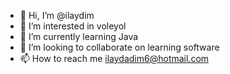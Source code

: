 - 👋 Hi, I’m @ilaydim
- 👀 I’m interested in voleyol
- 🌱 I’m currently learning Java
- 💞️ I’m looking to collaborate on learning software
- 📫 How to reach me ilaydadim6@hotmail.com

<!---
ilaydim/ilaydim is a ✨ special ✨ repository because its `README.md` (this file) appears on your GitHub profile.
You can click the Preview link to take a look at your changes.
--->
